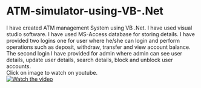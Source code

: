 # ATM-simulator-using-VB-.Net
I have created ATM management System using VB .Net. I have used visual studio software. I have used MS-Access database for storing details. I have provided two logins one for user where he/she can login and perform operations such as deposit, withdraw, transfer and view account balance. The second login I have provided for admin where admin can see user details, update user details, search details, block and unblock user accounts.<br/>
Click on image to watch on youtube.<br/>
[![Watch the video](https://img.youtube.com/vi/gsNpmwBsXd8/maxresdefault.jpg)](https://youtu.be/gsNpmwBsXd8)</center>


